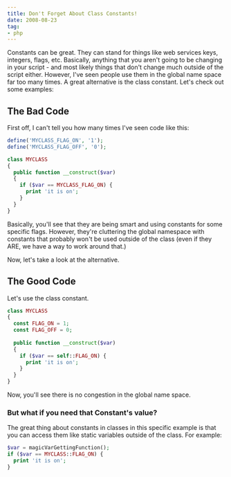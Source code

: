 ```yaml
---
title: Don't Forget About Class Constants!
date: 2008-08-23
tag:
- php
---
```

Constants can be great.  They can stand for things like web services keys, integers, flags, etc.  Basically, anything that you aren't going to be changing in your script - and most likely things that don't change much outside of the script either.  However, I've seen people use them in the global name space far too many times.  A great alternative is the class constant.  Let's check out some examples:

<!--more-->

## The Bad Code

First off, I can't tell you how many times I've seen code like this:

```php
define('MYCLASS_FLAG_ON', '1');
define('MYCLASS_FLAG_OFF', '0');

class MYCLASS
{
  public function __construct($var)
  {
    if ($var == MYCLASS_FLAG_ON) {
      print 'it is on';
    }
  }
}
```

Basically, you'll see that they are being smart and using constants for some specific flags.  However, they're cluttering the global namespace with constants that probably won't be used outside of the class (even if they ARE, we have a way to work around that.)

Now, let's take a look at the alternative.

## The Good Code

Let's use the class constant.

```php
class MYCLASS
{
  const FLAG_ON = 1;
  const FLAG_OFF = 0;
    
  public function __construct($var)
  {
    if ($var == self::FLAG_ON) {
      print 'it is on';
    }
  }
}
```

Now, you'll see there is no congestion in the global name space.

### But what if you need that Constant's value?

The great thing about constants in classes in this specific example is that you can access them like static variables outside of the class.  For example:

```php
$var = magicVarGettingFunction();
if ($var == MYCLASS::FLAG_ON) {
  print 'it is on';
}
```
    
